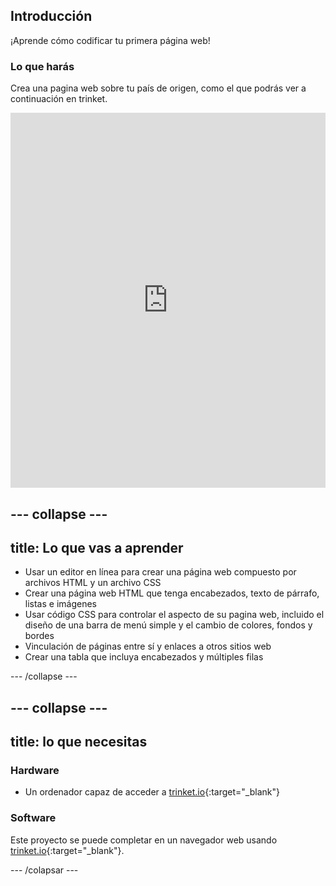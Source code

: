 ## Introducción

¡Aprende cómo codificar tu primera página web!

### Lo que harás

Crea una pagina web sobre tu país de origen, como el que podrás ver a continuación en trinket.

<div class="scratch-preview">
  <iframe src="https://trinket.io/embed/html/8d5e6e8aad" width="100%" height="600" frameborder="0" marginwidth="0" marginheight="0" allowfullscreen></iframe>
</div>

## \--- collapse \---

## title: Lo que vas a aprender

+ Usar un editor en línea para crear una página web compuesto por archivos HTML y un archivo CSS
+ Crear una página web HTML que tenga encabezados, texto de párrafo, listas e imágenes
+ Usar código CSS para controlar el aspecto de su pagina web, incluido el diseño de una barra de menú simple y el cambio de colores, fondos y bordes
+ Vinculación de páginas entre sí y enlaces a otros sitios web
+ Crear una tabla que incluya encabezados y múltiples filas

\--- /collapse \---

## \--- collapse \---

## title: lo que necesitas

### Hardware

+ Un ordenador capaz de acceder a [trinket.io](https://trinket.io){:target="_blank"}

### Software

Este proyecto se puede completar en un navegador web usando [trinket.io](https://trinket.io){:target="_blank"}.

\--- /colapsar \---